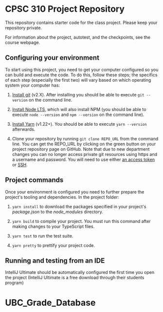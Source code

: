 # CPSC 310 Project Repository

This repository contains starter code for the class project.
Please keep your repository private.

For information about the project, autotest, and the checkpoints, see the course webpage.

## Configuring your environment

To start using this project, you need to get your computer configured so you can build and execute the code.
To do this, follow these steps; the specifics of each step (especially the first two) will vary based on which operating system your computer has:

1. [Install git](https://git-scm.com/downloads) (v2.X). After installing you should be able to execute `git --version` on the command line.

1. [Install Node LTS](https://nodejs.org/en/download/), which will also install NPM (you should be able to execute `node --version` and `npm --version` on the command line).

1. [Install Yarn](https://yarnpkg.com/en/docs/install) (v1.22+). You should be able to execute `yarn --version` afterwards.

1. Clone your repository by running `git clone REPO_URL` from the command line. You can get the REPO_URL by clicking on the green button on your project repository page on GitHub. Note that due to new department changes you can no longer access private git resources using https and a username and password. You will need to use either [an access token](https://help.github.com/en/github/authenticating-to-github/creating-a-personal-access-token-for-the-command-line) or [SSH](https://help.github.com/en/github/authenticating-to-github/adding-a-new-ssh-key-to-your-github-account).

## Project commands

Once your environment is configured you need to further prepare the project's tooling and dependencies.
In the project folder:

1. `yarn install` to download the packages specified in your project's *package.json* to the *node_modules* directory.

1. `yarn build` to compile your project. You must run this command after making changes to your TypeScript files.

1. `yarn test` to run the test suite.

1. `yarn pretty` to prettify your project code.

## Running and testing from an IDE

IntelliJ Ultimate should be automatically configured the first time you open the project (IntelliJ Ultimate is a free download through their students program)
# UBC_Grade_Database
